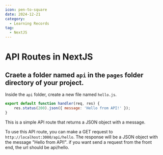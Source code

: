 ```yaml
---
icon: pen-to-square
date: 2024-12-21
category:
  - Learning Records
tag:
  - NextJS
---
```


# API Routes in NextJS

## Craete a folder named `api` in the `pages` folder directory of your project.

Inside the `api` folder, create a new file named `hello.js`.

```javascript
export default function handler(req, res) {
    res.status(200).json({ message: 'Hello from API!' });
}
```

This is a simple API route that returns a JSON object with a message.

To use this API route, you can make a GET request to `http://localhost:3000/api/hello`. The response will be a JSON object with the message "Hello from API!".
if you want send a request from the front end, the url should be api/hello.

